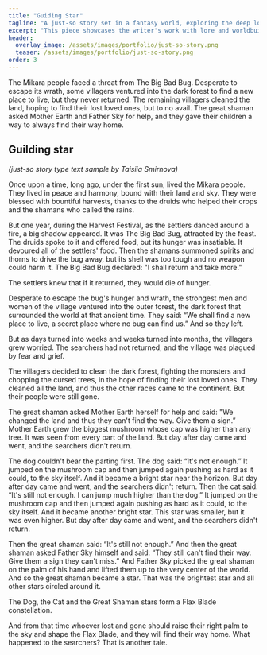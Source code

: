 ```yaml
---
title: "Guiding Star"
tagline: "A just-so story set in a fantasy world, exploring the deep lore behind the creation of constellations and showcasing soft worldbuilding"
excerpt: "This piece showcases the writer's work with lore and worldbuilding"
header:
  overlay_image: /assets/images/portfolio/just-so-story.png
  teaser: /assets/images/portfolio/just-so-story.png
order: 3
---
```


The Mikara people faced a threat from The Big Bad Bug. Desperate to escape its wrath, some villagers ventured into the dark forest to find a new place to live, but they never returned. The remaining villagers cleaned the land, hoping to find their lost loved ones, but to no avail. The great shaman asked Mother Earth and Father Sky for help, and they gave their children a way to always find their way home.

## Guilding star

_(just-so story type text sample by Taisiia Smirnova)_

Once upon a time, long ago, under the first sun, lived the Mikara people. They lived in peace and harmony, bound with their land and sky. They were blessed with bountiful harvests, thanks to the druids who helped their crops and the shamans who called the rains.

But one year, during the Harvest Festival, as the settlers danced around a fire, a big shadow appeared. It was The Big Bad Bug, attracted by the feast. The druids spoke to it and offered food, but its hunger was insatiable. It devoured all of the settlers' food. Then the shamans summoned spirits and thorns to drive the bug away, but its shell was too tough and no weapon could harm it. The Big Bad Bug declared: "I shall return and take more."

The settlers knew that if it returned, they would die of hunger.

Desperate to escape the bug's hunger and wrath, the strongest men and women of the village ventured into the outer forest, the dark forest that surrounded the world at that ancient time. They said: “We shall find a new place to live, a secret place where no bug can find us.” And so they left.

But as days turned into weeks and weeks turned into months, the villagers grew worried. The searchers had not returned, and the village was plagued by fear and grief.

The villagers decided to clean the dark forest, fighting the monsters and chopping the cursed trees, in the hope of finding their lost loved ones. They cleaned all the land, and thus the other races came to the continent. But their people were still gone.

The great shaman asked Mother Earth herself for help and said: "We changed the land and thus they can't find the way. Give them a sign.” Mother Earth grew the biggest mushroom whose cap was higher than any tree. It was seen from every part of the land. But day after day came and went, and the searchers didn't return.

The dog couldn't bear the parting first. The dog said: “It's not enough.” It jumped on the mushroom cap and then jumped again pushing as hard as it could, to the sky itself. And it became a bright star near the horizon. But day after day came and went, and the searchers didn't return.
Then the cat said: “It's still not enough. I can jump much higher than the dog.” It jumped on the mushroom cap and then jumped again pushing as hard as it could, to the sky itself. And it became another bright star. This star was smaller, but it was even higher. But day after day came and went, and the searchers didn't return.

Then the great shaman said: “It's still not enough.” And then the great shaman asked Father Sky himself and said: “They still can't find their way. Give them a sign they can't miss.” And Father Sky picked the great shaman on the palm of his hand and lifted them up to the very center of the world. And so the great shaman became a star. That was the brightest star and all other stars circled around it.

The Dog, the Cat and the Great Shaman stars form a Flax Blade constellation.

And from that time whoever lost and gone should raise their right palm to the sky and shape the Flax Blade, and they will find their way home.
What happened to the searchers? That is another tale.
